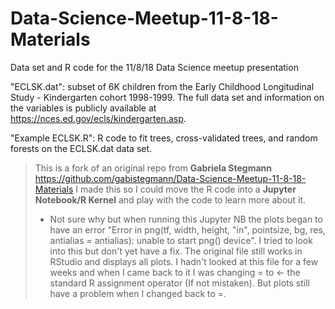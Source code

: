 # Data-Science-Meetup-11-8-18-Materials
Data set and R code for the 11/8/18 Data Science meetup presentation

"ECLSK.dat": subset of 6K children from the Early Childhood Longitudinal Study - Kindergarten cohort 1998-1999. The full data set and information on the variables is publicly available at https://nces.ed.gov/ecls/kindergarten.asp.

"Example ECLSK.R": R code to fit trees, cross-validated trees, and random forests on the ECLSK.dat data set.

>This is a fork of an original repo from **Gabriela Stegmann** https://github.com/gabistegmann/Data-Science-Meetup-11-8-18-Materials
I made this so I could move the R code into a **Jupyter Notebook/R Kernel** and play with the code to learn more about it.
>* Not sure why but when running this Jupyter NB the plots began to have an error "Error in png(tf, width, height, "in", pointsize, bg, res, antialias = antialias): unable to start png() device". I tried to look into this but don't yet have a fix.  The original file still works in RStudio and displays all plots. I hadn't looked at this file for a few weeks and when I came back to it I was changing = to <- the standard R assignment operator (If not mistaken). But plots still have a problem when I changed back to =. 

